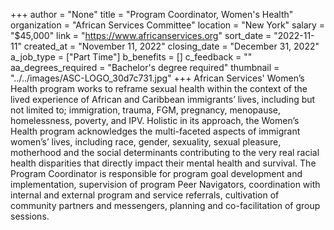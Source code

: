 +++
author = "None"
title = "Program Coordinator, Women's Health"
organization = "African Services Committee"
location = "New York"
salary = "$45,000"
link = "https://www.africanservices.org"
sort_date = "2022-11-11"
created_at = "November 11, 2022"
closing_date = "December 31, 2022"
a_job_type = ["Part Time"]
b_benefits = []
c_feedback = ""
aa_degrees_required = "Bachelor's degree required"
thumbnail = "../../images/ASC-LOGO_30d7c731.jpg"
+++
African Services' Women’s Health program works to reframe sexual health within the context of the lived experience of African and Caribbean immigrants’ lives, including but not limited to; immigration, trauma, FGM, pregnancy, menopause, homelessness, poverty, and IPV.  Holistic in its approach, the Women’s Health program acknowledges the multi-faceted aspects of immigrant women’s’ lives, including race, gender, sexuality, sexual pleasure, motherhood and the social determinants contributing to the very real racial health disparities that directly impact their mental health and survival. The Program Coordinator is responsible for program goal development and implementation, supervision of program Peer Navigators, coordination with internal and external program and service referrals, cultivation of community partners and messengers, planning and co-facilitation of group sessions.

